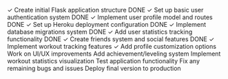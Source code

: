 ✓ Create initial Flask application structure DONE
✓ Set up basic user authentication system DONE
✓ Implement user profile model and routes DONE
✓ Set up Heroku deployment configuration DONE
✓ Implement database migrations system DONE
✓ Add user statistics tracking functionality DONE
✓ Create friends system and social features DONE
✓ Implement workout tracking features
✓ Add profile customization options
Work on UI/UX improvements
Add achievement/leveling system
Implement workout statistics visualization
Test application functionality
Fix any remaining bugs and issues
Deploy final version to production 